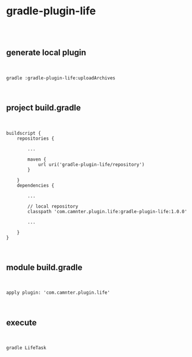 # gradle-plugin-life

<br>
<br>

## generate local plugin
 
<br>
    
```{r, engine='shell', count_lines}
gradle :gradle-plugin-life:uploadArchives 
```

<br>

## project build.gradle
 
<br>
    
```{r, engine='groovy', count_lines}
buildscript {
    repositories {
    
        ...
        
        maven {
            url uri('gradle-plugin-life/repository')
        }
        
    }
    dependencies {
    
        ...
        
        // local repository
        classpath 'com.camnter.plugin.life:gradle-plugin-life:1.0.0'
        
        ...
        
    }
}
```

<br>

## module build.gradle
 
<br>
    
```{r, engine='groovy', count_lines}
apply plugin: 'com.camnter.plugin.life'
```

<br>

## execute

<br>
    
```{r, engine='shell', count_lines}
gradle LifeTask
```

<br>
